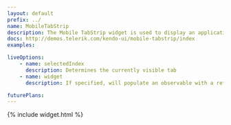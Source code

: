 ```yaml
---
layout: default
prefix: ../
name: MobileTabStrip
description: The Mobile TabStrip widget is used to display an application-wide group of navigation buttons.
docs: http://demos.telerik.com/kendo-ui/mobile-tabstrip/index
examples:

liveOptions:
    - name: selectedIndex
      description: Determines the currently visible tab
    - name: widget
      description: If specified, will populate an observable with a reference to the actual widget

futurePlans:
---
```


{% include widget.html %}
